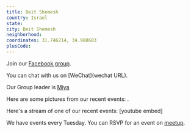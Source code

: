 ```yaml
---
title: Beit Shemesh
country: Israel
state: 
city: Beit Shemesh
neighborhood: 
coordinates: 31.746214, 34.988683
plusCode:
---
```

Join our [Facebook group](https://www.facebook.com/groups/free.code.camp.beitshemesh).

You can chat with us on [WeChat](wechat URL).

Our Group leader is [Miya](freecodecamp.org/miya)

Here are some pictures from our recent events:
![]().

Here's a stream of one of our recent events:
[youtube embed]

We have events every Tuesday. You can RSVP for an event on [meetup](meetupurl).
